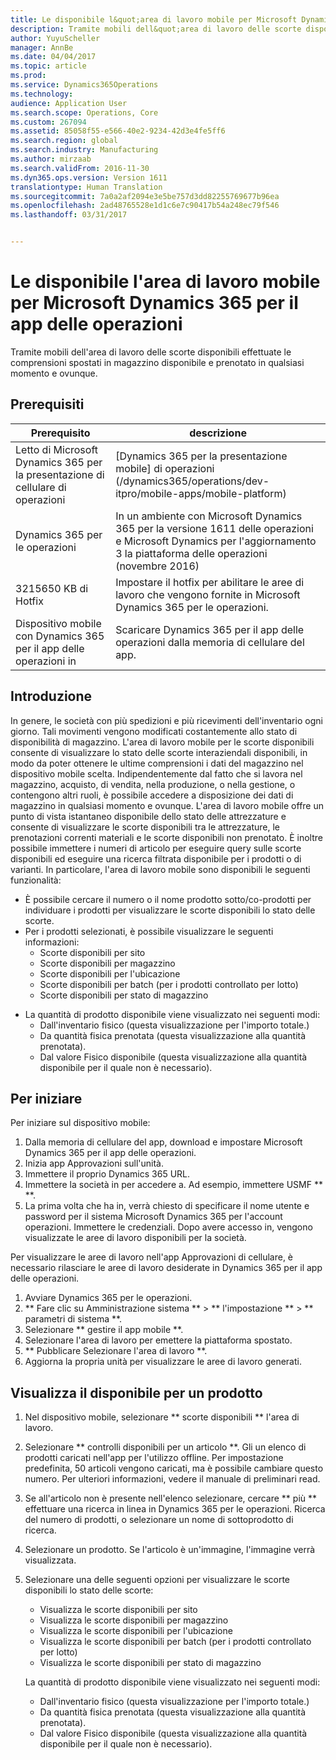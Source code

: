 ```yaml
---
title: Le disponibile l&quot;area di lavoro mobile per Microsoft Dynamics 365 per il app delle operazioni
description: Tramite mobili dell&quot;area di lavoro delle scorte disponibili effettuate le comprensioni spostati in magazzino disponibile e prenotato in qualsiasi momento e ovunque.
author: YuyuScheller
manager: AnnBe
ms.date: 04/04/2017
ms.topic: article
ms.prod: 
ms.service: Dynamics365Operations
ms.technology: 
audience: Application User
ms.search.scope: Operations, Core
ms.custom: 267094
ms.assetid: 85058f55-e566-40e2-9234-42d3e4fe5ff6
ms.search.region: global
ms.search.industry: Manufacturing
ms.author: mirzaab
ms.search.validFrom: 2016-11-30
ms.dyn365.ops.version: Version 1611
translationtype: Human Translation
ms.sourcegitcommit: 7a0a2af2094e3e5be757d3dd82255769677b96ea
ms.openlocfilehash: 2ad48765528e1d1c6e7c90417b54a248ec79f546
ms.lasthandoff: 03/31/2017


---
```


# <a name="inventory-on-hand-mobile-workspace-for-microsoft-dynamics-365-for-operations-app"></a>Le disponibile l'area di lavoro mobile per Microsoft Dynamics 365 per il app delle operazioni

Tramite mobili dell'area di lavoro delle scorte disponibili effettuate le comprensioni spostati in magazzino disponibile e prenotato in qualsiasi momento e ovunque. 

<a name="prerequisites"></a>Prerequisiti
-------------

| Prerequisito                                                         | descrizione                                                                                                                                        |
|----------------------------------------------------------------------|----------------------------------------------------------------------------------------------------------------------------------------------------|
| Letto di Microsoft Dynamics 365 per la presentazione di cellulare di operazioni | [Dynamics 365 per la presentazione mobile] di operazioni (/dynamics365/operations/dev-itpro/mobile-apps/mobile-platform)                                   |
| Dynamics 365 per le operazioni                                          | In un ambiente con Microsoft Dynamics 365 per la versione 1611 delle operazioni e Microsoft Dynamics per l'aggiornamento 3 la piattaforma delle operazioni (novembre 2016) |
| 3215650 KB di Hotfix                                                    | Impostare il hotfix per abilitare le aree di lavoro che vengono fornite in Microsoft Dynamics 365 per le operazioni.                                       |
| Dispositivo mobile con Dynamics 365 per il app delle operazioni in | Scaricare Dynamics 365 per il app delle operazioni dalla memoria di cellulare del app.                                                                           |

## <a name="introduction"></a>Introduzione
In genere, le società con più spedizioni e più ricevimenti dell'inventario ogni giorno. Tali movimenti vengono modificati costantemente allo stato di disponibilità di magazzino. L'area di lavoro mobile per le scorte disponibili consente di visualizzare lo stato delle scorte interaziendali disponibili, in modo da poter ottenere le ultime comprensioni i dati del magazzino nel dispositivo mobile scelta. Indipendentemente dal fatto che si lavora nel magazzino, acquisto, di vendita, nella produzione, o nella gestione, o contengono altri ruoli, è possibile accedere a disposizione dei dati di magazzino in qualsiasi momento e ovunque. L'area di lavoro mobile offre un punto di vista istantaneo disponibile dello stato delle attrezzature e consente di visualizzare le scorte disponibili tra le attrezzature, le prenotazioni correnti materiali e le scorte disponibili non prenotato. È inoltre possibile immettere i numeri di articolo per eseguire query sulle scorte disponibili ed eseguire una ricerca filtrata disponibile per i prodotti o di varianti. In particolare, l'area di lavoro mobile sono disponibili le seguenti funzionalità:

-   È possibile cercare il numero o il nome prodotto sotto/co-prodotti per individuare i prodotti per visualizzare le scorte disponibili lo stato delle scorte.
-   Per i prodotti selezionati, è possibile visualizzare le seguenti informazioni:
    -   Scorte disponibili per sito
    -   Scorte disponibili per magazzino
    -   Scorte disponibili per l'ubicazione
    -   Scorte disponibili per batch (per i prodotti controllato per lotto)
    -   Scorte disponibili per stato di magazzino

<!-- -->

-   La quantità di prodotto disponibile viene visualizzato nei seguenti modi:
    -   Dall'inventario fisico (questa visualizzazione per l'importo totale.)
    -   Da quantità fisica prenotata (questa visualizzazione alla quantità prenotata).
    -   Dal valore Fisico disponibile (questa visualizzazione alla quantità disponibile per il quale non è necessario).

## <a name="get-started"></a>Per iniziare
Per iniziare sul dispositivo mobile:

1.  Dalla memoria di cellulare del app, download e impostare Microsoft Dynamics 365 per il app delle operazioni.
2.  Inizia app Approvazioni sull'unità.
3.  Immettere il proprio Dynamics 365 URL.
4.  Immettere la società in per accedere a. Ad esempio, immettere USMF ** **.
5.  La prima volta che ha in, verrà chiesto di specificare il nome utente e password per il sistema Microsoft Dynamics 365 per l'account operazioni. Immettere le credenziali. Dopo avere accesso in, vengono visualizzate le aree di lavoro disponibili per la società.

Per visualizzare le aree di lavoro nell'app Approvazioni di cellulare, è necessario rilasciare le aree di lavoro desiderate in Dynamics 365 per il app delle operazioni.

1.  Avviare Dynamics 365 per le operazioni.
2.  ** Fare clic su Amministrazione sistema ** &gt; ** l'impostazione ** &gt; ** parametri di sistema **.
3.  Selezionare ** gestire il app mobile **.
4.  Selezionare l'area di lavoro per emettere la piattaforma spostato.
5.  ** Pubblicare Selezionare l'area di lavoro **.
6.  Aggiorna la propria unità per visualizzare le aree di lavoro generati.

## <a name="view-the-onhand-inventory-for-a-product"></a>Visualizza il disponibile per un prodotto
1.  Nel dispositivo mobile, selezionare ** scorte disponibili ** l'area di lavoro.
2.  Selezionare ** controlli disponibili per un articolo **. Gli un elenco di prodotti caricati nell'app per l'utilizzo offline. Per impostazione predefinita, 50 articoli vengono caricati, ma è possibile cambiare questo numero. Per ulteriori informazioni, vedere il manuale di preliminari read.
3.  Se all'articolo non è presente nell'elenco selezionare, cercare ** più ** effettuare una ricerca in linea in Dynamics 365 per le operazioni. Ricerca del numero di prodotti, o selezionare un nome di sottoprodotto di ricerca.
4.  Selezionare un prodotto. Se l'articolo è un'immagine, l'immagine verrà visualizzata.
5.  Selezionare una delle seguenti opzioni per visualizzare le scorte disponibili lo stato delle scorte:
    -   Visualizza le scorte disponibili per sito
    -   Visualizza le scorte disponibili per magazzino
    -   Visualizza le scorte disponibili per l'ubicazione
    -   Visualizza le scorte disponibili per batch (per i prodotti controllato per lotto)
    -   Visualizza le scorte disponibili per stato di magazzino

    La quantità di prodotto disponibile viene visualizzato nei seguenti modi:
    -   Dall'inventario fisico (questa visualizzazione per l'importo totale.)
    -   Da quantità fisica prenotata (questa visualizzazione alla quantità prenotata).
    -   Dal valore Fisico disponibile (questa visualizzazione alla quantità disponibile per il quale non è necessario).




